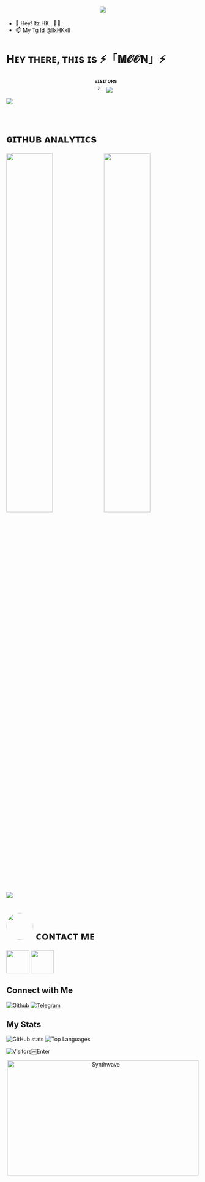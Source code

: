 <h1 align ="center"><img src="https://readme-typing-svg.herokuapp.com?color=B041FF&width=350&lines=<b>✨+🦋𝐇𝐞𝐲!+𝐓𝐡𝐞𝐫𝐞+𝐈+𝐀𝐦+𝐕𝐈𝐏+𝐇𝐊🖤+🥀"></b></h1>

- 👋 Hey! Itz HK...🥀🍃
- 📫 My Tg Id @llxHKxll

<h1> <img  style="align-item" :"center" src="https://telegra.ph/file/d557c20c6054491d2c20a.jpg" width="50px" height="60%"> Hᴇʏ ᴛʜᴇʀᴇ, ᴛʜɪs ɪs ⚡️「𝐌𝓞𝓞𝐍」⚡️ </h1>
<p align="center">
    <b>ᴠɪsɪᴛᴏʀs</b><br>
-->    <img align="middle" src="https://profile-counter.glitch.me/Moonshining6/count.svg" />
</p>

[<img src="https://telegra.ph/file/d557c20c6054491d2c20a.jpg"/>](https://github.com/Moonshining6)

        
<h1> ɢɪᴛʜᴜʙ ᴀɴᴀʟʏᴛɪᴄs </h1>

[<img src="https://github-readme-stats.vercel.app/api?username=Moonshining6&count_private=true&show_icons=true&theme=chartreuse-dark&custom_title=What%27s+the+craic?&include_all_commits=true&hide_border=true&bg_color=000000" width="49%">](https://github.com/Noob-Mukesh)  [<img src="https://github-readme-streak-stats.herokuapp.com/?user=Moonshining6&theme=chartreuse-dark&hide_border=True&bg_color=000000" width="49%">](https://github.com/PRADHAN474)

[<img src="https://github.com/Moonshining6/Moonshining6/blob/master/resources/hr.gif"/>](https://github.com/Moonshining6)

<h1> <img src="https://te.legra.ph/file/1f5f400d5a16ae3a89343.jpg" width="70px" style="border-radius: 50%"> ᴄᴏɴᴛᴀᴄᴛ ᴍᴇ </h1>

[<img src="https://te.legra.ph/file/3f6810f790713b26fe826.jpg" width="60px">](https://tg://openmessage?user_id=6084527452) [<img src="https://te.legra.ph/file/2a7a17fc66a8f5fe785c3.jpg" width="60px">](https://github.com/Moonshining6)


## Connect with Me

[![Github](https://img.shields.io/badge/-Github-181717?style=for-the-badge&logo=Github&logoColor=white)](https://github.com/Moonshining6)
[![Telegram](https://img.shields.io/badge/Telegram-2CA5E0?style=for-the-badge&logo=telegram&logoColor=white)](https://telegram.me/MILKY_WAY_45)

## My Stats

![GitHub stats](https://github-readme-stats.vercel.app/api?username=Moonshining6&show_icons=true&theme=radical)
![Top Languages](https://github-readme-stats.vercel.app/api/top-langs/?username=Moonshining6&layout=compact&theme=midnight-purple&hide=Css)

![Visitors](https://visitor-badge.laobi.icu/badge?page_id=Moonshining6)￼Enter

<p align="center"><img src="https://thumbs.gfycat.com/GoodnaturedFondGaur-size_restricted.gif" alt="Synthwave" height="300" width="500"></p>
<!---
Moonshining6/Moonshining6 is a ✨ special ✨ repository because its README.md (this file) appears on your GitHub profile.
You can click the Preview link to take a look at your changes.!
--->






<!---
llxHKxll/llxHKxll is a ✨ special ✨ repository because its `README.md` (this file) appears on your GitHub profile.
You can click the Preview link to take a look at your changes.
--->
